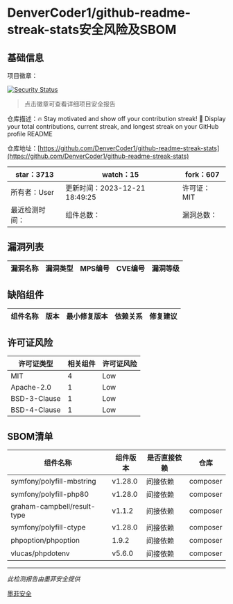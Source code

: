 # DenverCoder1/github-readme-streak-stats安全风险及SBOM

## 基础信息

项目徽章：

[![Security Status](https://www.murphysec.com/platform3/v31/badge/1741895344876969984.svg)](https://www.murphysec.com/console/report/1702025533281927168/1741895344876969984)

> 点击徽章可查看详细项目安全报告

仓库描述：🔥 Stay motivated and show off your contribution streak! 🌟 Display your total contributions, current streak, and longest streak on your GitHub profile README

仓库地址：[https://github.com/DenverCoder1/github-readme-streak-stats](https://github.com/DenverCoder1/github-readme-streak-stats)

| star：3713 | watch：15 | fork：607 |
| ----------- | -------------- | ------------ |
| 所有者：User | 更新时间：2023-12-21 18:49:25 | 许可证：MIT |
| 最近检测时间： | 组件总数： | 漏洞总数： |




## 漏洞列表

| 漏洞名称 | 漏洞类型 | MPS编号 | CVE编号 | 漏洞等级 |
| ------- | ------ | ------- | ------ | ----- |





## 缺陷组件

| 组件名称 | 版本 | 最小修复版本 | 依赖关系 | 修复建议 |
| -------- | ---- | ------------ | -------- | -------- |





## 许可证风险

| 许可证类型 | 相关组件 | 许可证风险 |
| ---------- | -------- | ---------- |
|MIT|4|Low|
|Apache-2.0|1|Low|
|BSD-3-Clause|1|Low|
|BSD-4-Clause|1|Low|




## SBOM清单

| 组件名称 | 组件版本 | 是否直接依赖 | 仓库 |
| -------- | -------- | ------------ | ---- |
|symfony/polyfill-mbstring|v1.28.0|间接依赖|composer|
|symfony/polyfill-php80|v1.28.0|间接依赖|composer|
|graham-campbell/result-type|v1.1.2|间接依赖|composer|
|symfony/polyfill-ctype|v1.28.0|间接依赖|composer|
|phpoption/phpoption|1.9.2|间接依赖|composer|
|vlucas/phpdotenv|v5.6.0|间接依赖|composer|


------

*此检测报告由墨菲安全提供*

[墨菲安全](www.murphysec.com)
